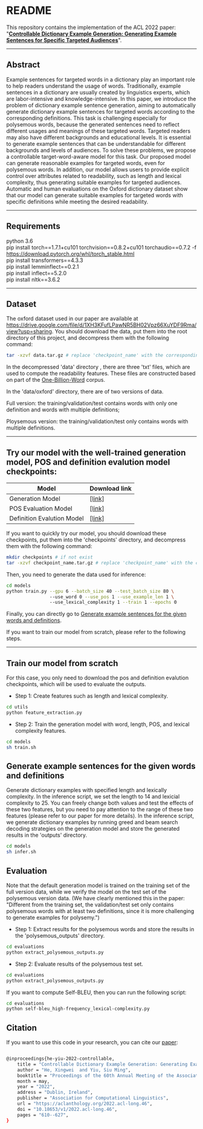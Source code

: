 
# README
This repository contains the implementation of the ACL 2022 paper: 
"[**Controllable Dictionary Example Generation: Generating Example Sentences for Specific Targeted Audiences**](https://aclanthology.org/2022.acl-long.46/)".
****
##  Abstract
Example sentences for targeted words in a dictionary play an important role to help readers understand the usage of words. Traditionally, example sentences in a dictionary are usually created by linguistics experts, which are labor-intensive and knowledge-intensive. In this paper, we introduce the problem of dictionary example sentence generation, aiming to automatically generate dictionary example sentences for targeted words according to the corresponding definitions. This task is challenging especially for polysemous words, because the generated sentences need to reflect different usages and meanings of these targeted words. Targeted readers may also have different backgrounds and educational levels. It is essential to generate example sentences that can be understandable for different backgrounds and levels of audiences. To solve these problems, we propose a controllable target-word-aware model for this task. Our proposed model can generate reasonable examples for targeted words, even for polysemous words. In addition, our model allows users to provide explicit control over attributes related to readability, such as length and lexical complexity, thus generating suitable examples for targeted audiences. Automatic and human evaluations on the Oxford dictionary dataset show that our model can generate suitable examples for targeted words with specific definitions while meeting the desired readability.
****
## Requirements
python 3.6  
pip install torch==1.7.1+cu101 torchvision==0.8.2+cu101 torchaudio==0.7.2 -f https://download.pytorch.org/whl/torch_stable.html  
pip install transformers==4.3.3  
pip install lemminflect==0.2.1  
pip install inflect==5.2.0  
pip install nltk==3.6.2  
****
## Dataset
The oxford dataset used in our paper are available at https://drive.google.com/file/d/1XH3KFufLPawNR5BH02Vpz66XuYDF9Rma/view?usp=sharing. 
You should download the data, put them into the root directory of this project, and decompress them with the following command:
```bash
tar -xzvf data.tar.gz # replace 'checkpoint_name' with the corresponding checkpoint name.
```
In the decompressed 'data' directory , there are three 'txt' files, which are used to compute the readability features. These files are constructed based on part of the [One-Billion-Word](http://www.statmt.org/lm-benchmark/) corpus.

In the 'data/oxford' directory, there are of two versions of data. 

Full version: the training/validation/test contains words with only one definition and words with multiple definitions;

Ploysemous version: the training/validation/test only contains words with multiple definitions. 
****
## Try our model with the well-trained generation model, POS and definition evalution model checkpoints: 
| Model           |  Download link
|----------------------|--------|
| Generation Model| [\[link\]](https://drive.google.com/file/d/1w0gmb8Wdyi3XhODNJUnuyY3dVD7YPDjl/view?usp=sharing)  | 
| POS Evaluation Model| [\[link\]](https://drive.google.com/file/d/1eq-P1L4NEld63clRAAuchnK8oa-dY1WD/view?usp=sharing)  | 
| Definition Evalution Model| [\[link\]](https://drive.google.com/file/d/1uSmmo8S2WAMXbMv7Vf7GcPgFqrI2I6Ml/view?usp=sharing)  | 

If you want to quickly try our model, you should download these checkpoints, put them into the 'checkpoints' directory, and decompress them with the following command:

```bash
mkdir checkpoints # if not exist
tar -xzvf checkpoint_name.tar.gz # replace 'checkpoint_name' with the corresponding checkpoint name.
```

Then, you need to generate the data used for inference:
```bash
cd models
python train.py --gpu 6 --batch_size 40 --test_batch_size 80 \ 
                --use_word 0 --use_pos 1 --use_example_len 1 \ 
                --use_lexical_complexity 1 --train 1 --epochs 0
```
Finally, you can directly go to [Generate example sentences for the given words and definitions](#generate).


If you want to train our model from scratch, please refer to the following steps.
****
## Train our model from scratch 
For this case, you only need to download the pos and definition evalution checkpoints, which will be used to evaluate the outputs.

* Step 1: Create features such as length and lexical complexity.

```bash
cd utils  
python feature_extraction.py
```

* Step 2: Train the generation model with word, length, POS, and lexical complexity features.
```bash
cd models
sh train.sh
```


## <span id="generate"> Generate example sentences for the given words and definitions </span>
Generate dictionary examples with specified length and lexically complexity. 
In the inference script, we set the length to 14 and lexicial complexity to 25. You can freely change both values and test the effects of these two features, but you need to pay attention to the range of these two features (please refer to our paper for more details). 
In the inference script, we generate dictionary examples by running greed and beam search decoding strategies on the generation model and store the generated results in the 'outputs' directory. 
```bash
cd models
sh infer.sh 
```

## Evaluation

Note that the default generation model is trained on the training set of the full version data, while we verify the model on the test set of the polysemous version data. 
(We have clearly mentioned this in the paper: "Different from the training set, the validation/test set only contains polysemous words with at least two definitions, since it is more challenging to generate examples for polysemy.")
* Step 1: Extract results for the polysemous words and store the results in the 'polysemous_outputs' directory.
```bash
cd evaluations
python extract_polysemous_outputs.py
```

* Step 2: Evaluate results of the polysemous test set.
```bash
cd evaluations
python extract_polysemous_outputs.py
```
If you want to compute Self-BLEU, then you can run the following script:

```bash
cd evaluations
python self-bleu_high-frequency_lexical-complexity.py
```

## Citation
If you want to use this code in your research, you can cite our [paper](https://aclanthology.org/2022.acl-long.46/):
```bash

@inproceedings{he-yiu-2022-controllable,
    title = "Controllable Dictionary Example Generation: Generating Example Sentences for Specific Targeted Audiences",
    author = "He, Xingwei  and Yiu, Siu Ming",
    booktitle = "Proceedings of the 60th Annual Meeting of the Association for Computational Linguistics (Volume 1: Long Papers)",
    month = may,
    year = "2022",
    address = "Dublin, Ireland",
    publisher = "Association for Computational Linguistics",
    url = "https://aclanthology.org/2022.acl-long.46",
    doi = "10.18653/v1/2022.acl-long.46",
    pages = "610--627",
}

```
